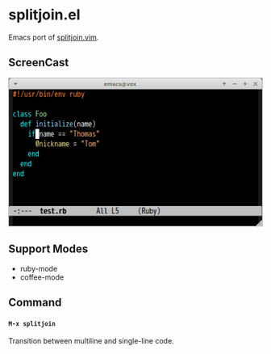# splitjoin.el

Emacs port of [splitjoin.vim](https://github.com/AndrewRadev/splitjoin.vim).


## ScreenCast

![splitjoin](image/splitjoin.gif)


## Support Modes

- ruby-mode
- coffee-mode


## Command

#### `M-x splitjoin`

Transition between multiline and single-line code.
